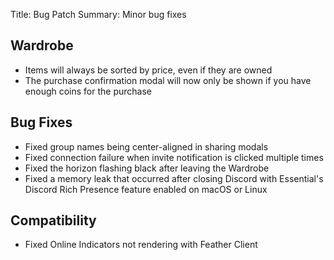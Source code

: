Title: Bug Patch
Summary: Minor bug fixes

## Wardrobe
- Items will always be sorted by price, even if they are owned
- The purchase confirmation modal will now only be shown if you have enough coins for the purchase

## Bug Fixes
- Fixed group names being center-aligned in sharing modals
- Fixed connection failure when invite notification is clicked multiple times
- Fixed the horizon flashing black after leaving the Wardrobe
- Fixed a memory leak that occurred after closing Discord with Essential's Discord Rich Presence feature enabled on macOS or Linux

## Compatibility
- Fixed Online Indicators not rendering with Feather Client
